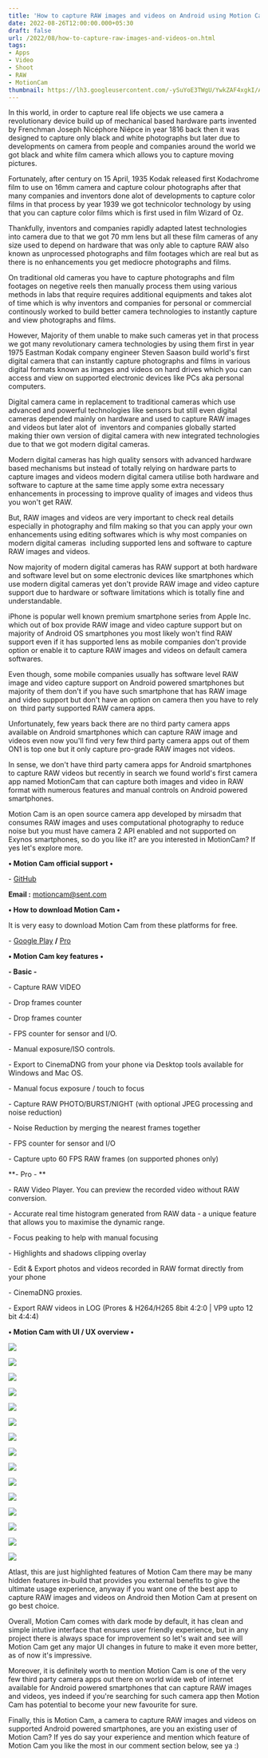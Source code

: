 ```yaml
---
title: 'How to capture RAW images and videos on Android using Motion Cam.'
date: 2022-08-26T12:00:00.000+05:30
draft: false
url: /2022/08/how-to-capture-raw-images-and-videos-on.html
tags: 
- Apps
- Video
- Shoot
- RAW
- MotionCam
thumbnail: https://lh3.googleusercontent.com/-ySuYoE3TWgU/YwkZAF4xgkI/AAAAAAAANUs/GgavcDnugGsUR7OMDQBRElTNElf_lVAOACNcBGAsYHQ/s1600/1661540603152882-0.png
---
```


  

In this world, in order to capture real life objects we use camera a revolutionary device build up of mechanical based hardware parts invented by Frenchman Joseph Nicéphore Niépce in year 1816 back then it was designed to capture only black and white photographs but later due to developments on camera from people and companies around the world we got black and white film camera which allows you to capture moving pictures.

  

Fortunately, after century on 15 April, 1935 Kodak released first Kodachrome film to use on 16mm camera and capture colour photographs after that many companies and inventors done alot of developments to capture color films in that process by year 1939 we got technicolor technology by using that you can capture color films which is first used in film Wizard of Oz.

  

Thankfully, inventors and companies rapidly adapted latest technologies into camera due to that we got 70 mm lens but all these film cameras of any size used to depend on hardware that was only able to capture RAW also known as unprocessed photographs and film footages which are real but as there is no enhancements you get mediocre photographs and films.

  

On traditional old cameras you have to capture photographs and film footages on negetive reels then manually process them using various methods in labs that require requires additional equipments and takes alot of time which is why inventors and companies for personal or commercial continously worked to build better camera technologies to instantly capture and view photographs and films.

  

However, Majority of them unable to make such cameras yet in that process we got many revolutionary camera technologies by using them first in year 1975 Eastman Kodak company engineer Steven Saason build world's first digital camera that can instantly capture photographs and films in various digital formats known as images and videos on hard drives which you can access and view on supported electronic devices like PCs aka personal computers.

  

Digital camera came in replacement to traditional cameras which use advanced and powerful technologies like sensors but still even digital cameras depended mainly on hardware and used to capture RAW images and videos but later alot of  inventors and companies globally started making thier own version of digital camera with new integrated technologies due to that we got modern digital cameras.

  

Modern digital cameras has high quality sensors with advanced hardware based mechanisms but instead of totally relying on hardware parts to capture images and videos modern digital camera utilise both hardware and software to capture at the same time apply some extra necessary enhancements in processing to improve quality of images and videos thus you won't get RAW.

  

But, RAW images and videos are very important to check real details especially in photography and film making so that you can apply your own enhancements using editing softwares which is why most companies on modern digital cameras  including supported lens and software to capture RAW images and videos.

  

Now majority of modern digital cameras has RAW support at both hardware and software level but on some electronic devices like smartphones which use modern digital cameras yet don't provide RAW image and video capture support due to hardware or software limitations which is totally fine and understandable.

  

iPhone is popular well known premium smartphone series from Apple Inc. which out of box provide RAW image and video capture support but on majority of Android OS smartphones you most likely won't find RAW support even if it has supported lens as mobile companies don't provide option or enable it to capture RAW images and videos on default camera softwares.

  

Even though, some mobile companies usually has software level RAW image and video capture support on Android powered smartphones but majority of them don't if you have such smartphone that has RAW image and video support but don't have an option on camera then you have to rely on  third party supported RAW camera apps.

  

Unfortunately, few years back there are no third party camera apps available on Android smartphones which can capture RAW image and videos even now you'll find very few third party camera apps out of them ON1 is top one but it only capture pro-grade RAW images not videos.

  

In sense, we don't have third party camera apps for Android smartphones to capture RAW videos but recently in search we found world's first camera app named MotionCam that can capture both images and video in RAW format with numerous features and manual controls on Android powered smartphones.

  

Motion Cam is an open source camera app developed by mirsadm that consumes RAW images and uses computational photography to reduce noise but you must have camera 2 API enabled and not supported on Exynos smartphones, so do you like it? are you interested in MotionCam? If yes let's explore more.

  

**• Motion Cam official support •**

\- [GitHub](https://github.com/mirsadm/motioncam)

**Email :** [motioncam@sent.com](mailto:motioncam@sent.com)

  

**• How to download Motion Cam •**

  

It is very easy to download Motion Cam from these platforms for free.

  

\- [Google Play](https://play.google.com/store/apps/details?id=com.motioncam) **/** [Pro](https://play.google.com/store/apps/details?id=com.motioncam.pro)

  

**• Motion Cam key features •**

  

**\- Basic -**

\- Capture RAW VIDEO

\- Drop frames counter

\- Drop frames counter

\- FPS counter for sensor and I/O.

\- Manual exposure/ISO controls.

\- Export to CinemaDNG from your phone via Desktop tools available for Windows and Mac OS. 

\- Manual focus exposure / touch to focus  

\- Capture RAW PHOTO/BURST/NIGHT (with optional JPEG processing and noise reduction)

\- Noise Reduction by merging the nearest frames together

\- FPS counter for sensor and I/O

\- Capture upto 60 FPS RAW frames (on supported phones only)

**\- Pro - **

\- RAW Video Player. You can preview the recorded video without RAW conversion.

\- Accurate real time histogram generated from RAW data - a unique feature that allows you to maximise the dynamic range.

\- Focus peaking to help with manual focusing

\- Highlights and shadows clipping overlay

\- Edit & Export photos and videos recorded in RAW format directly from your phone

\- CinemaDNG proxies. 

\- Export RAW videos in LOG (Prores & H264/H265 8bit 4:2:0 | VP9 upto 12 bit 4:4:4)

**• Motion Cam with UI / UX overview •**

 **![](https://lh3.googleusercontent.com/-zUQ5-A7kDTM/YwkY-3i0J8I/AAAAAAAANUo/JTpX1spzQ-UwITm98GCVKy0pTya7w-4GwCNcBGAsYHQ/s1600/1661540599269399-1.png)** 

 **![](https://lh3.googleusercontent.com/-bZ6iemRtiow/YwkY90BYLgI/AAAAAAAANUk/C34Eb6t0ycsclZUFedp5GYk2kIhu5Y33ACNcBGAsYHQ/s1600/1661540595173457-2.png)** 

 **![](https://lh3.googleusercontent.com/-XsEoBAwQD_U/YwkY82rrTSI/AAAAAAAANUg/IqYp77IpKYckzOJ-vSFSP1JMOGEFVg60ACNcBGAsYHQ/s1600/1661540590018421-3.png)** 

 **![](https://lh3.googleusercontent.com/-GukFuW58NT8/YwkY7TRQajI/AAAAAAAANUc/F0bLoKPv2Xkug32XOM4fJHmwrmF34PL5ACNcBGAsYHQ/s1600/1661540580973641-4.png)** 

 **![](https://lh3.googleusercontent.com/-WtHMmYuGLHA/YwkY5bFk3hI/AAAAAAAANUY/9-EOtTfmlY8k1QOqd-0TjfIbATqJTCeBgCNcBGAsYHQ/s1600/1661540576606345-5.png)** 

 **![](https://lh3.googleusercontent.com/-8fyehVoj_fk/YwkY4QSompI/AAAAAAAANUU/PbThKMu-hSYPWrUFME_1PM6bLMB_nIpxwCNcBGAsYHQ/s1600/1661540572350037-6.png)** 

 **![](https://lh3.googleusercontent.com/-T5qQrHN5VxE/YwkY3Ch89II/AAAAAAAANUQ/-vVZX5HkjkonFydR1Y1tIcLzMQ5yqt3qwCNcBGAsYHQ/s1600/1661540565354146-7.png)** 

 **![](https://lh3.googleusercontent.com/-2nfqX4TOKuA/YwkY1XdyfcI/AAAAAAAANUM/UaHizrON2-IIaN1njCx6c_kpYlExKlcJwCNcBGAsYHQ/s1600/1661540561105634-8.png)** 

 **![](https://lh3.googleusercontent.com/-UsIn8YI59mY/YwkY0V3qJhI/AAAAAAAANUI/wyafoM3FClk7yjsHz80YZkh7iPSUrNEpACNcBGAsYHQ/s1600/1661540556885680-9.png)** 

 **![](https://lh3.googleusercontent.com/-o00NOq1gvCw/YwkYzSMV2KI/AAAAAAAANUE/NHnkHPf-zAg4x_6bT5Mz61U4fE6gdXGBgCNcBGAsYHQ/s1600/1661540552301836-10.png)** 

 **![](https://lh3.googleusercontent.com/-3x-lmL4r2Js/YwkYyDMzZyI/AAAAAAAANUA/y7IBD4QmypQz5DY3RWOqKf0KEpKuds2qgCNcBGAsYHQ/s1600/1661540548037224-11.png)** 

 **![](https://lh3.googleusercontent.com/-EBPHfBxKMHw/YwkYxOzYs_I/AAAAAAAANT8/RZ0CgAorsoMzJwiCkAuF28qZkmBIlUjnwCNcBGAsYHQ/s1600/1661540537882732-12.png)** 

 ![](https://lh3.googleusercontent.com/-MynyEiQW52U/YwkYugdyLAI/AAAAAAAANT4/n72vz77BG407it6PgPzTI2h4z_Lv_VmoACNcBGAsYHQ/s1600/1661540533037270-13.png) 

  

 ![](https://lh3.googleusercontent.com/-YiwPGWeEnIw/YwkYtQLGNxI/AAAAAAAANT0/G6cLrvRVQ-UEt4aXq9XZ6pdauNla0mX9gCNcBGAsYHQ/s1600/1661540528289161-14.png) 

  

 ![](https://lh3.googleusercontent.com/-U7Btu00K8U0/YwkYsBOavBI/AAAAAAAANTw/NzZLkv4KXd4gXLxfi9upVHty6RV4KALXACNcBGAsYHQ/s1600/1661540523021391-15.png) 

  

  

Atlast, this are just highlighted features of Motion Cam there may be many hidden features in-build that provides you external benefits to give the ultimate usage experience, anyway if you want one of the best app to capture RAW images and videos on Android then Motion Cam at present on go best choice.

  

Overall, Motion Cam comes with dark mode by default, it has clean and simple intutive interface that ensures user friendly experience, but in any project there is always space for improvement so let's wait and see will Motion Cam get any major UI changes in future to make it even more better, as of now it's impressive.

  

Moreover, it is definitely worth to mention Motion Cam is one of the very few third party camera apps out there on world wide web of internet available for Android powered smartphones that can capture RAW images and videos, yes indeed if you're searching for such camera app then Motion Cam has potential to become your new favourite for sure.

  

Finally, this is Motion Cam, a camera to capture RAW images and videos on supported Android powered smartphones, are you an existing user of Motion Cam? If yes do say your experience and mention which feature of Motion Cam you like the most in our comment section below, see ya :)